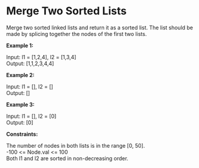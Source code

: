 # Merge Two Sorted Lists

Merge two sorted linked lists and return it as a sorted list. The list should be made by splicing together the nodes of the first two lists.

**Example 1:**

Input: l1 = [1,2,4], l2 = [1,3,4]<br>
Output: [1,1,2,3,4,4]

**Example 2:**

Input: l1 = [], l2 = []<br>
Output: []

**Example 3:**

Input: l1 = [], l2 = [0]<br>
Output: [0]
 
**Constraints:**

The number of nodes in both lists is in the range [0, 50].<br>
-100 <= Node.val <= 100<br>
Both l1 and l2 are sorted in non-decreasing order.